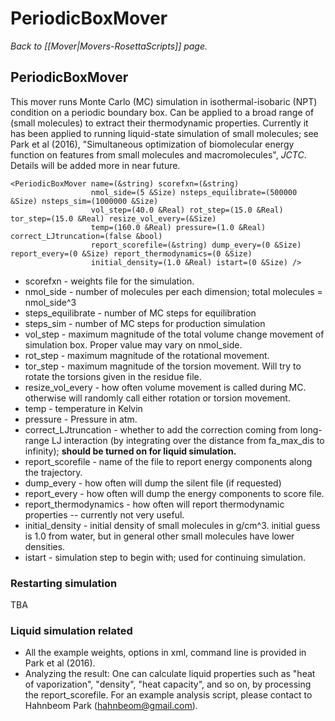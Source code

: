 # PeriodicBoxMover
*Back to [[Mover|Movers-RosettaScripts]] page.*
## PeriodicBoxMover

This mover runs Monte Carlo (MC) simulation in isothermal-isobaric (NPT) condition on a periodic boundary box. Can be applied to a broad range of (small molecules) to extract their thermodynamic properties. Currently it has been applied to running liquid-state simulation of small molecules; see Park et al (2016), "Simultaneous optimization of biomolecular energy function on features from small molecules and macromolecules", _JCTC_. Details will be added more in near future. 

    <PeriodicBoxMover name=(&string) scorefxn=(&string)
                      nmol_side=(5 &Size) nsteps_equilibrate=(500000 &Size) nsteps_sim=(1000000 &Size) 
                      vol_step=(40.0 &Real) rot_step=(15.0 &Real) tor_step=(15.0 &Real) resize_vol_every=(&Size)
                      temp=(160.0 &Real) pressure=(1.0 &Real) correct_LJtruncation=(false &bool)
                      report_scorefile=(&string) dump_every=(0 &Size) report_every=(0 &Size) report_thermodynamics=(0 &Size)            
                      initial_density=(1.0 &Real) istart=(0 &Size) />

-  scorefxn - weights file for the simulation. 
-  nmol\_side - number of molecules per each dimension; total molecules = nmol\_side^3
-  steps\_equilibrate - number of MC steps for equilibration
-  steps\_sim - number of MC steps for production simulation
-  vol\_step - maximum magnitude of the total volume change movement of simulation box. Proper value may vary on nmol\_side.  
-  rot\_step - maximum magnitude of the rotational movement. 
-  tor\_step - maximum magnitude of the torsion movement. Will try to rotate the torsions given in the residue file.
-  resize\_vol\_every - how often volume movement is called during MC. otherwise will randomly call either rotation or torsion movement. 
-  temp - temperature in Kelvin
-  pressure - Pressure in atm.
-  correct\_LJtruncation - whether to add the correction coming from long-range LJ interaction (by integrating over the distance from fa_max_dis to infinity); **should be turned on for liquid simulation.**
-  report\_scorefile - name of the file to report energy components along the trajectory.
-  dump\_every  - how often will dump the silent file (if requested)
-  report\_every  - how often will dump the energy components to score file.
-  report\_thermodynamics  - how often will report thermodynamic properties -- currently not very useful.
-  initial\_density - initial density of small molecules in g/cm^3. initial guess is 1.0 from water, but in general other small molecules have lower densities.
-  istart - simulation step to begin with; used for continuing simulation.

### Restarting simulation
TBA

### Liquid simulation related
- All the example weights, options in xml, command line is provided in Park et al (2016).
- Analyzing the result:
 One can calculate liquid properties such as "heat of vaporization", "density", "heat capacity", and so on, by processing the report\_scorefile. For an example analysis script, please contact to Hahnbeom Park (hahnbeom@gmail.com). 

